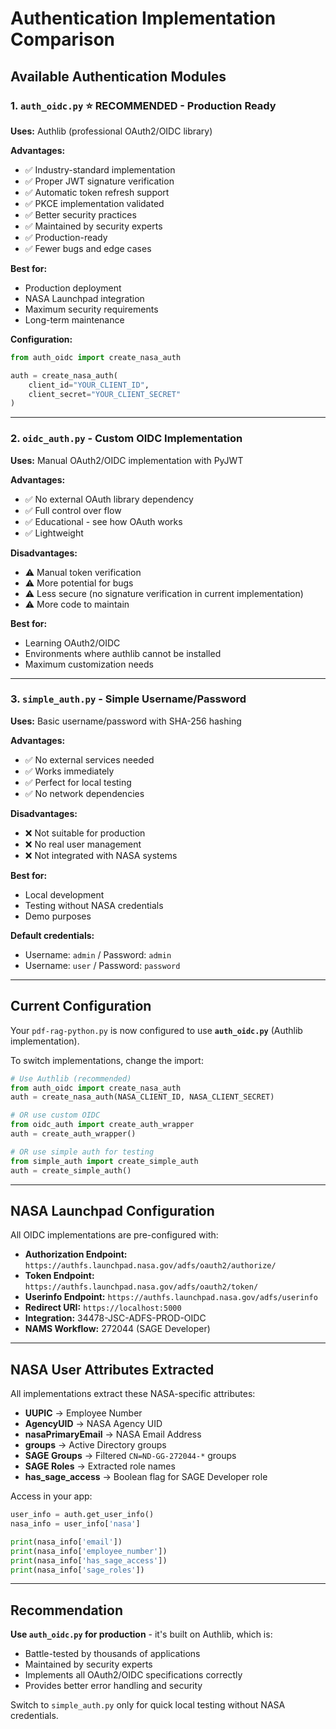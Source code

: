 # Authentication Implementation Comparison

## Available Authentication Modules

### 1. `auth_oidc.py` ⭐ **RECOMMENDED - Production Ready**

**Uses:** Authlib (professional OAuth2/OIDC library)

**Advantages:**
- ✅ Industry-standard implementation
- ✅ Proper JWT signature verification
- ✅ Automatic token refresh support
- ✅ PKCE implementation validated
- ✅ Better security practices
- ✅ Maintained by security experts
- ✅ Production-ready
- ✅ Fewer bugs and edge cases

**Best for:**
- Production deployment
- NASA Launchpad integration
- Maximum security requirements
- Long-term maintenance

**Configuration:**
```python
from auth_oidc import create_nasa_auth

auth = create_nasa_auth(
    client_id="YOUR_CLIENT_ID",
    client_secret="YOUR_CLIENT_SECRET"
)
```

---

### 2. `oidc_auth.py` - Custom OIDC Implementation

**Uses:** Manual OAuth2/OIDC implementation with PyJWT

**Advantages:**
- ✅ No external OAuth library dependency
- ✅ Full control over flow
- ✅ Educational - see how OAuth works
- ✅ Lightweight

**Disadvantages:**
- ⚠️ Manual token verification
- ⚠️ More potential for bugs
- ⚠️ Less secure (no signature verification in current implementation)
- ⚠️ More code to maintain

**Best for:**
- Learning OAuth2/OIDC
- Environments where authlib cannot be installed
- Maximum customization needs

---

### 3. `simple_auth.py` - Simple Username/Password

**Uses:** Basic username/password with SHA-256 hashing

**Advantages:**
- ✅ No external services needed
- ✅ Works immediately
- ✅ Perfect for local testing
- ✅ No network dependencies

**Disadvantages:**
- ❌ Not suitable for production
- ❌ No real user management
- ❌ Not integrated with NASA systems

**Best for:**
- Local development
- Testing without NASA credentials
- Demo purposes

**Default credentials:**
- Username: `admin` / Password: `admin`
- Username: `user` / Password: `password`

---

## Current Configuration

Your `pdf-rag-python.py` is now configured to use **`auth_oidc.py`** (Authlib implementation).

To switch implementations, change the import:

```python
# Use Authlib (recommended)
from auth_oidc import create_nasa_auth
auth = create_nasa_auth(NASA_CLIENT_ID, NASA_CLIENT_SECRET)

# OR use custom OIDC
from oidc_auth import create_auth_wrapper
auth = create_auth_wrapper()

# OR use simple auth for testing
from simple_auth import create_simple_auth
auth = create_simple_auth()
```

---

## NASA Launchpad Configuration

All OIDC implementations are pre-configured with:

- **Authorization Endpoint:** `https://authfs.launchpad.nasa.gov/adfs/oauth2/authorize/`
- **Token Endpoint:** `https://authfs.launchpad.nasa.gov/adfs/oauth2/token/`
- **Userinfo Endpoint:** `https://authfs.launchpad.nasa.gov/adfs/userinfo`
- **Redirect URI:** `https://localhost:5000`
- **Integration:** 34478-JSC-ADFS-PROD-OIDC
- **NAMS Workflow:** 272044 (SAGE Developer)

---

## NASA User Attributes Extracted

All implementations extract these NASA-specific attributes:

- **UUPIC** → Employee Number
- **AgencyUID** → NASA Agency UID
- **nasaPrimaryEmail** → NASA Email Address
- **groups** → Active Directory groups
- **SAGE Groups** → Filtered `CN=ND-GG-272044-*` groups
- **SAGE Roles** → Extracted role names
- **has_sage_access** → Boolean flag for SAGE Developer role

Access in your app:
```python
user_info = auth.get_user_info()
nasa_info = user_info['nasa']

print(nasa_info['email'])
print(nasa_info['employee_number'])
print(nasa_info['has_sage_access'])
print(nasa_info['sage_roles'])
```

---

## Recommendation

**Use `auth_oidc.py` for production** - it's built on Authlib, which is:
- Battle-tested by thousands of applications
- Maintained by security experts
- Implements all OAuth2/OIDC specifications correctly
- Provides better error handling and security

Switch to `simple_auth.py` only for quick local testing without NASA credentials.
